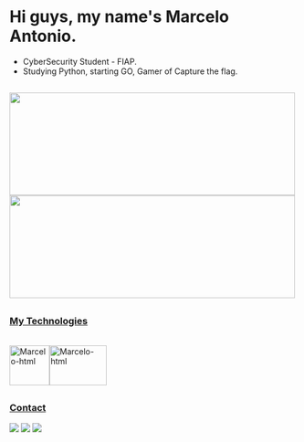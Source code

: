 <h1>Hi guys, my name's Marcelo Antonio.</h1>

- CyberSecurity Student - FIAP.
- Studying Python, starting GO, Gamer of Capture the flag.
 
##

<div>
  <a href="https://github.com/Marcelo-celes">
  <img height="180cm" width="500cm" src="https://github-readme-stats.vercel.app/api?username=Marcelo-celes&count_private=true&show_icons=true&theme=radical">
  <img height="180cm" width="500cm" src="https://github-readme-stats.vercel.app/api/top-langs/?username=Marcelo-celes&theme=radical&hide=javascript,html" src="https://github.com/Marcelo-celes/github-readme-stats">
</div>
  
##
  
  <h3>My Technologies</h3>
  <div style="display: inline_block"><br>
    <img text-align="center" alt="Marcelo-html" height="70cm" width="70cm" src="https://cdn.jsdelivr.net/gh/devicons/devicon/icons/html5/html5-original-wordmark.svg"/><img text-align="center" alt="Marcelo-html" height="70cm" width="100cm" src="https://cdn.jsdelivr.net/gh/devicons/devicon/icons/css3/css3-original-wordmark.svg"/>     
    
  </div>
  
  ##
  
  <h3>Contact</h3>
  <div>
    <a href="https://www.linkedin.com/in/marcelo-antonio-maia-santana-celes-2650a7242/"><img src="https://img.shields.io/badge/LinkedIn-0077B5?style=for-the-badge&logo=linkedin&logoColor=white"></a>
    <a href="mailto:workceles@gmail.com"><img src="https://img.shields.io/badge/Gmail-D14836?style=for-the-badge&logo=gmail&logoColor=white"></a>
    <a href="https://www.instagram.com/eoceles_/"><img src="https://img.shields.io/badge/Instagram-E4405F?style=for-the-badge&logo=instagram&logoColor=white"></a>
  </div>
